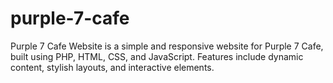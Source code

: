 # purple-7-cafe
Purple 7 Cafe Website is a simple and responsive website for Purple 7 Cafe, built using PHP, HTML, CSS, and JavaScript. Features include dynamic content, stylish layouts, and interactive elements.
